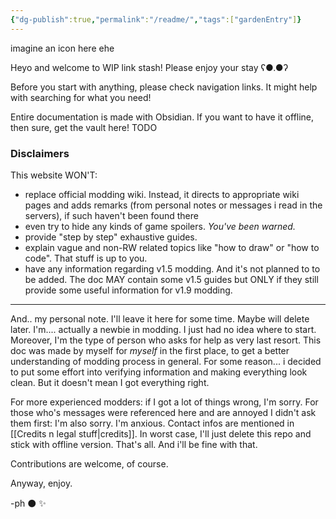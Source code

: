 ```yaml
---
{"dg-publish":true,"permalink":"/readme/","tags":["gardenEntry"]}
---
```


imagine an icon here ehe

Heyo and welcome to WIP link stash! Please enjoy your stay ʕ●.●ʔ

Before you start with anything, please check navigation links. It might help with searching for what you need!




Entire documentation is made with Obsidian. If you want to have it offline, then sure, get the vault here! TODO
### Disclaimers
This website WON'T:
 - replace official modding wiki. Instead, it directs to appropriate wiki pages and adds remarks (from personal notes or messages i read in the servers), if such haven't been found there
 - even try to hide any kinds of game spoilers. *You've been warned.*
 - provide "step by step" exhaustive guides.
 - explain vague and non-RW related topics like "how to draw" or "how to code". That stuff is up to you.
 - have any information regarding v1.5 modding. And it's not planned to to be added. The doc MAY contain some v1.5 guides but ONLY if they still provide some useful information for v1.9 modding.
 
------

And.. my personal note. I'll leave it here for some time. Maybe will delete later.
I'm.... actually a newbie in modding. I just had no idea where to start. Moreover, I'm the type of person who asks for help as very last resort. This doc was made by myself for *myself* in the first place, to get a better understanding of modding process in general. For some reason... i decided to put some effort into verifying information and making everything look clean.
But it doesn't mean I got everything right. 

For more experienced modders: if I got a lot of things wrong, I'm sorry. 
For those who's messages were referenced here and are annoyed I didn't ask them first: I'm also sorry. I'm anxious. 
Contact infos are mentioned in [[Credits n legal stuff\|credits]]. 
In worst case, I'll just delete this repo and stick with offline version. That's all. And i'll be fine with that.

Contributions are welcome, of course. 



Anyway,
	enjoy. 
  
-ph ⚫ ✨